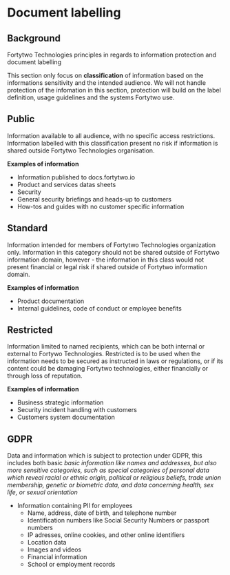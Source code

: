# Document labelling

## Background

Fortytwo Technologies principles in regards to information protection and document labelling

This section only focus on **classification** of information based on the informations sensitivity and the intended audience. We will not handle protection of the infomation in this section, protection will build on the label definition, usage guidelines and the systems Fortytwo use. 

## Public

Information available to all audience, with no specific access restrictions. Information labelled with this classification present no risk if information is shared outside Fortytwo Technologies organisation.

**Examples of information**

* Information published to docs.fortytwo.io
* Product and services datas sheets
* Security
* General security briefings and heads-up to customers
* How-tos and guides with no customer specific information

## Standard

Information intended for members of Fortytwo Technologies organization only. Information in this category should not be shared outside of Fortytwo information domain, however - the information in this class would not present financial or legal risk if shared outside of Fortytwo information domain.

**Examples of information**

* Product documentation
* Internal guidelines, code of conduct or employee benefits

## Restricted

Information limited to named recipients, which can be both internal or external to Fortywo Technologies. Restricted is to be used when the information needs to be secured as instructed in laws or regulations, or if its content could be damaging Fortytwo technologies, either financially or through loss of reputation.

**Examples of information**

* Business strategic information 
* Security incident handling with customers
* Customers system documentation

 ## GDPR ##   

Data and information which is subject to protection under GDPR, this includes both basic _basic information like names and addresses, but also more sensitive categories, such as special categories of personal data which reveal racial or ethnic origin, political or religious beliefs, trade union membership, genetic or biometric data, and data concerning health, sex life, or sexual orientation_

* Information containing PII for employees
    + Name, address, date of birth, and telephone number
    + Identification numbers like Social Security Numbers or passport numbers
    + IP adresses, online cookies, and other online identifiers
    + Location data
    + Images and videos
    + Financial information
    + School or employment records

